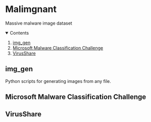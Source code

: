 # Malimgnant
Massive malware image dataset

<!-- CONTENTS -->
<details open="open">
  <summary>Contents</summary>
  <ol>
    <li><a href="#img_gen">img_gen</a></li>
    <li><a href="#microsoft-malware-classification-challenge">Microsoft Malware Classification Challenge</a></li>
    <li><a href="#VirusShare">VirusShare</a></li>
  </ol>
</details>

## img_gen
Python scripts for generating images from any file.

## Microsoft Malware Classification Challenge

## VirusShare